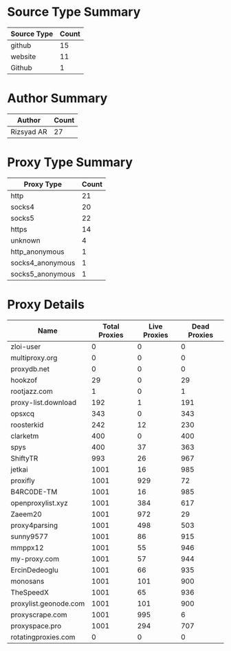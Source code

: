 # Source Type Summary

| Source Type | Count |
|-------------|-------|
| github | 15 |
| website | 11 |
| Github | 1 |


# Author Summary

| Author | Count |
|--------|-------|
| Rizsyad AR | 27 |


# Proxy Type Summary

| Proxy Type | Count |
|------------|-------|
| http | 21 |
| socks4 | 20 |
| socks5 | 22 |
| https | 14 |
| unknown | 4 |
| http_anonymous | 1 |
| socks4_anonymous | 1 |
| socks5_anonymous | 1 |


# Proxy Details

| Name | Total Proxies | Live Proxies | Dead Proxies |
|------|---------------|--------------|---------------|
| zloi-user | 0 | 0 | 0 |
| multiproxy.org | 0 | 0 | 0 |
| proxydb.net | 0 | 0 | 0 |
| hookzof | 29 | 0 | 29 |
| rootjazz.com | 1 | 0 | 1 |
| proxy-list.download | 192 | 1 | 191 |
| opsxcq | 343 | 0 | 343 |
| roosterkid | 242 | 12 | 230 |
| clarketm | 400 | 0 | 400 |
| spys | 400 | 37 | 363 |
| ShiftyTR | 993 | 26 | 967 |
| jetkai | 1001 | 16 | 985 |
| proxifly | 1001 | 929 | 72 |
| B4RC0DE-TM | 1001 | 16 | 985 |
| openproxylist.xyz | 1001 | 384 | 617 |
| Zaeem20 | 1001 | 972 | 29 |
| proxy4parsing | 1001 | 498 | 503 |
| sunny9577 | 1001 | 86 | 915 |
| mmppx12 | 1001 | 55 | 946 |
| my-proxy.com | 1001 | 57 | 944 |
| ErcinDedeoglu | 1001 | 66 | 935 |
| monosans | 1001 | 101 | 900 |
| TheSpeedX | 1001 | 65 | 936 |
| proxylist.geonode.com | 1001 | 101 | 900 |
| proxyscrape.com | 1001 | 995 | 6 |
| proxyspace.pro | 1001 | 294 | 707 |
| rotatingproxies.com | 0 | 0 | 0 |
